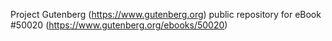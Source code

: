 Project Gutenberg (https://www.gutenberg.org) public repository for eBook #50020 (https://www.gutenberg.org/ebooks/50020)

